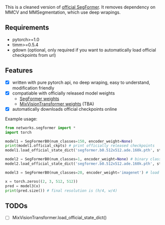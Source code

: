 

This is a cleaned version of [official SegFormer](https://github.com/NVlabs/SegFormer). It removes dependency on MMCV and MMSegmentation, which use deep wrapings.

## Requirements

* pytorch>=1.0
* timm>=0.5.4
* gdown (optional, only required if you want to automatically load official checkpoints from url)


## Features

- [x] written with pure pytorch api, no deep wraping, easy to understand, modification friendly
- [x] compatiable with officially released model weights
    - [SegFormer weights](https://drive.google.com/drive/folders/1GAku0G0iR9DsBxCbfENWMJ27c5lYUeQA)
    - [MixVisionTransformer weights](https://drive.google.com/drive/folders/1b7bwrInTW4VLEm27YawHOAMSMikga2Ia) (TBA)
- [x] automatically downloads official checkpoints online

Example usage:

```python
from networks.segformer import *
import torch

model1 = SegFormerB0(num_classes=150, encoder_weight=None)
print(model1.official_ckpts) # print officially released checkpoints
model1.load_official_state_dict('segformer.b0.512x512.ade.160k.pth', strict=True) # load official released weights

model2 = SegFormerB0(num_classes=1, encoder_weight=None) # binary classifier
model2.load_official_state_dict('segformer.b0.512x512.ade.160k.pth', strict=False) # the final prediction layer is not loaded

model3 = SegFormerB0(num_classes=20, encoder_weight='imagenet') # load only ImageNet-pretained backbone

x = torch.zeros((2, 3, 512, 512))
pred = model3(x)
print(pred.size()) # final resolution is (h/4, w/4)
```

## TODOs

- [ ] MixVisionTransformer.load_official_state_dict()
